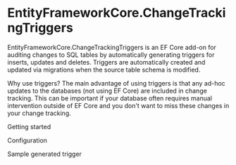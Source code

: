 # EntityFrameworkCore.ChangeTrackingTriggers
EntityFrameworkCore.ChangeTrackingTriggers is an EF Core add-on for auditing changes to SQL tables by automatically generating triggers for inserts, updates and deletes. Triggers are automatically created and updated via migrations when the source table schema is modified.

Why use triggers?
The main advantage of using triggers is that any ad-hoc updates to the databases (not using EF Core) are included in change tracking. This can be important if your database often requires manual intervention outside of EF Core and you don't want to miss these changes in your change tracking.

Getting started

Configuration

Sample generated trigger

